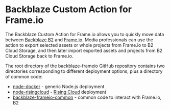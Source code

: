 # Backblaze Custom Action for Frame.io

The Backblaze Custom Action for Frame.io allows you to quickly move data between [Backblaze B2](https://www.backblaze.com/b2/cloud-storage.html) and [Frame.io](https://frame.io/). Media professionals can use the action to export selected assets or whole projects from Frame.io to B2 Cloud Storage, and then later import exported assets and projects from B2 Cloud Storage back to Frame.io.

The root directory of the backblaze-frameio GitHub repository contains two directories corresponding to different deployment options, plus a directory of common code:

- [node-docker](node-docker) - generic Node.js deployment
- [node-risingcloud](node-risingcloud) - [Rising Cloud](https://risingcloud.com/) deployment
- [backblaze-frameio-common](backblaze-frameio-common) - common code to interact with Frame.io, B2
